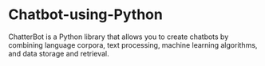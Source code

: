 # Chatbot-using-Python
ChatterBot is a Python library that allows you to create chatbots by combining language corpora, text processing, machine learning algorithms, and data storage and retrieval.
